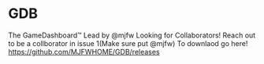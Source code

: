 # GDB
The GameDashboard™ Lead by @mjfw Looking for Collaborators! Reach out to be a collborator in issue 1(Make sure put @mjfw)
To downlaod go here! https://github.com/MJFWHOME/GDB/releases
